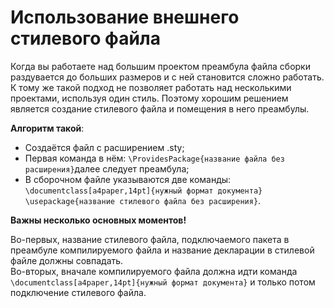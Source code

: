 # Использование внешнего стилевого файла

Когда вы работаете над большим проектом преамбула файла сборки раздувается до больших размеров и с ней становится сложно работать. К тому же такой подход не позволяет работать над несколькими проектами, используя один стиль. Поэтому хорошим решением является создание стилевого файла и помещения в него преамбулы.

**Алгоритм такой**:

* Создаётся файл с расширением .sty;
* Первая команда в нём: `\ProvidesPackage{название файла без расширения}`далее следует преамбула;
* В сборочном файле указываются две команды: `\documentclass[a4paper,14pt]{нужный формат документа}` `\usepackage{название стилевого файла без расширения}`.

**Важны несколько основных моментов!**

Во-первых, название стилевого файла, подключаемого пакета в преамбуле компилируемого файла и название декларации в стилевой файле должны совпадать.  
Во-вторых, вначале компилируемого файла должна идти команда `\documentclass[a4paper,14pt]{нужный формат документа}` и только потом подключение стилевого файла.

